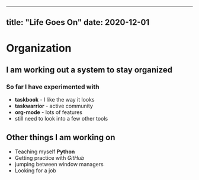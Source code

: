 
---
title: "Life Goes On"
date: 2020-12-01
---

# Organization

## I am working out a system to stay organized
### So far I have experimented with 
- **taskbook** - I like the way it looks
- **taskwarrior** - active community
- **org-mode** - lots of features
- still need to look into a few other tools

## Other things I am working on
* Teaching myself **Python**
* Getting practice with *GitHub*
* jumping between window managers
* Looking for a job
